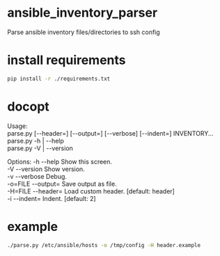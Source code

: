 # ansible_inventory_parser
Parse ansible inventory files/directories to ssh config

# install requirements
```bash
pip install -r ./requirements.txt
```

# docopt

Usage:  
  parse.py [--header=<FILE>] [--output=<FILE>] [--verbose] [--indent=<INDENT>] INVENTORY...  
  parse.py -h | --help  
  parse.py -V | --version  

Options:
  -h --help                 Show this screen.  
  -V --version              Show version.  
  -v --verbose              Debug.  
  -o=FILE --output=<FILE>   Save output as file.  
  -H=FILE --header=<FILE>   Load custom header. [default: header]  
  -i --indent=<SPACE>       Indent. [default: 2]  

# example
```bash
./parse.py /etc/ansible/hosts -o /tmp/config -H header.example
```
